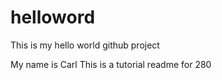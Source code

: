 # helloword
This is my hello world github project

My name is Carl
This is a tutorial readme for 280
